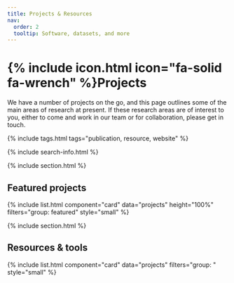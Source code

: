```yaml
---
title: Projects & Resources
nav:
  order: 2
  tooltip: Software, datasets, and more
---
```


# {% include icon.html icon="fa-solid fa-wrench" %}Projects

We have a number of projects on the go, and this page outlines some of the main areas of research at present. If these research areas are of interest to you, either to come and work in our team or for collaboration, please get in touch.

{% include tags.html tags="publication, resource, website" %}

{% include search-info.html %}

{% include section.html %}

## Featured projects

{% include list.html component="card" data="projects" height="100%" filters="group: featured" style="small" %}

{% include section.html %}

## Resources & tools

{% include list.html component="card" data="projects" filters="group: " style="small" %}
